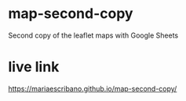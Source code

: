 # map-second-copy
Second copy of the leaflet maps with Google Sheets 
# live link
https://mariaescribano.github.io/map-second-copy/
